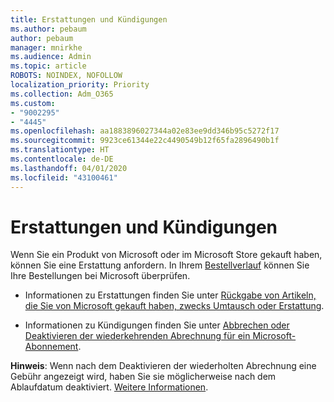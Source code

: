 ```yaml
---
title: Erstattungen und Kündigungen
ms.author: pebaum
author: pebaum
manager: mnirkhe
ms.audience: Admin
ms.topic: article
ROBOTS: NOINDEX, NOFOLLOW
localization_priority: Priority
ms.collection: Adm_O365
ms.custom:
- "9002295"
- "4445"
ms.openlocfilehash: aa1883896027344a02e83ee9dd346b95c5272f17
ms.sourcegitcommit: 9923ce61344e22c4490549b12f65fa2896490b1f
ms.translationtype: HT
ms.contentlocale: de-DE
ms.lasthandoff: 04/01/2020
ms.locfileid: "43100461"
---
```

# <a name="refunds-and-cancellations"></a>Erstattungen und Kündigungen

Wenn Sie ein Produkt von Microsoft oder im Microsoft Store gekauft haben, können Sie eine Erstattung anfordern. In Ihrem [Bestellverlauf](https://account.microsoft.com/billing/orders/) können Sie Ihre Bestellungen bei Microsoft überprüfen. 

- Informationen zu Erstattungen finden Sie unter [Rückgabe von Artikeln, die Sie von Microsoft gekauft haben, zwecks Umtausch oder Erstattung](https://support.microsoft.com/help/10558).

- Informationen zu Kündigungen finden Sie unter [Abbrechen oder Deaktivieren der wiederkehrenden Abrechnung für ein Microsoft-Abonnement](https://support.microsoft.com/help/4027815).

**Hinweis**: Wenn nach dem Deaktivieren der wiederholten Abrechnung eine Gebühr angezeigt wird, haben Sie sie möglicherweise nach dem Ablaufdatum deaktiviert. [Weitere Informationen](https://support.microsoft.com/help/10640). 